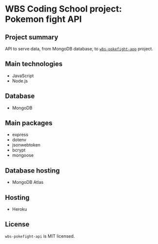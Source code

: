 # WBS Coding School project: Pokemon fight API

## Project summary

API to serve data, from MongoDB database, to [`wbs-pokefight-app`](https://github.com/Massimilianok/wbs-pokefight-app) project.

## Main technologies

- JavaScript
- Node.js

## Database

- MongoDB

## Main packages
- express
- dotenv
- jsonwebtoken
- bcrypt
- mongoose

## Database hosting

- MongoDB Atlas

## Hosting

- Heroku

## License

`wbs-pokefight-api` is MIT licensed.
